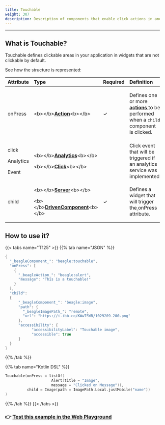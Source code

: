 ```yaml
---
title: Touchable
weight: 307
description: Description of components that enable click actions in another components
---
```


---

## What is Touchable?

Touchable defines clickable areas in your application in widgets that are not clickable by default.

See how the structure is represented: 

<table>
  <thead>
    <tr>
      <th style="text-align:left"><b>Attribute</b>
      </th>
      <th style="text-align:left"><b>Type</b>
      </th>
      <th style="text-align:left">Required</th>
      <th style="text-align:left"><b>Definition</b>
      </th>
    </tr>
  </thead>
  <tbody>
    <tr>
      <td style="text-align:left">onPress</td>
      <td style="text-align:left">&lt;b&gt;&lt;/b&gt;<a href="https://docs.usebeagle.io/api/actions"><b>Action</b></a>&lt;b&gt;&lt;/b&gt;</td>
      <td
      style="text-align:left">&#x2713;</td>
        <td style="text-align:left">
          <p>Defines one or more<b> </b><a href="https://docs.usebeagle.io/api/actions"><b>actions </b></a>to
            be performed when a <code>child</code> component is clicked.</p>
          <p></p>
        </td>
    </tr>
    <tr>
      <td style="text-align:left">
        <p>click</p>
        <p>Analytics</p>
        <p>Event</p>
      </td>
      <td style="text-align:left">
        <p>&lt;b&gt;&lt;/b&gt;<a href="https://docs.usebeagle.io/api/analytics#click-option"><b>Analytics</b></a>&lt;b&gt;&lt;/b&gt;</p>
        <p>&lt;b&gt;&lt;/b&gt;<a href="https://docs.usebeagle.io/api/analytics#click-option"><b>Click</b></a>&lt;b&gt;&lt;/b&gt;</p>
      </td>
      <td style="text-align:left"></td>
      <td style="text-align:left">Click event that will be triggered if an analytics service was implemented.</td>
    </tr>
    <tr>
      <td style="text-align:left">child</td>
      <td style="text-align:left">
        <p>&lt;b&gt;&lt;/b&gt;<a href="../widget.md"><b>Server</b></a>&lt;b&gt;&lt;/b&gt;</p>
        <p>&lt;b&gt;&lt;/b&gt;<a href="https://docs.usebeagle.io/api/widget"><b>DrivenComponent</b></a>&lt;b&gt;&lt;/b&gt;</p>
      </td>
      <td style="text-align:left">&#x2713;</td>
      <td style="text-align:left">Defines a widget that will trigger the<a href="https://docs.usebeagle.io/v/v1.0-en/api/actions"><b> </b></a>onPress
        attribute.</td>
    </tr>
  </tbody>
</table>

## How to use it?

{{< tabs name="T125" >}}
{{% tab name="JSON" %}}
```kotlin
{
  "_beagleComponent_": "beagle:touchable",
  "onPress": [
    {
      "_beagleAction_": "beagle:alert",
      "message": "This is a touchable!"
    }
  ],
  "child":
  {
      "_beagleComponent_": "beagle:image",
      "path": {
        "_beagleImagePath_": "remote",
        "url": "https://i.ibb.co/KWwTSWB/1029209-200.png"
      },
      "accessibility": {
            "accessibilityLabel": "Touchable image",
            "accessible": true
      }
  }
}

```
{{% /tab %}}

{{% tab name="Kotlin DSL" %}}
```kotlin
Touchable(onPress = listOf(
			         Alert(title = "Image", 
                     message = "Clicked on Message")),
          child = Image(path = ImagePath.Local.justMobile("name"))
)
```
{{% /tab %}}
{{< /tabs >}}

###  👉 [Test this example in the Web Playground](https://beagle-playground.netlify.app/#/demo/default-components/touchable.json?platform=react-web)
